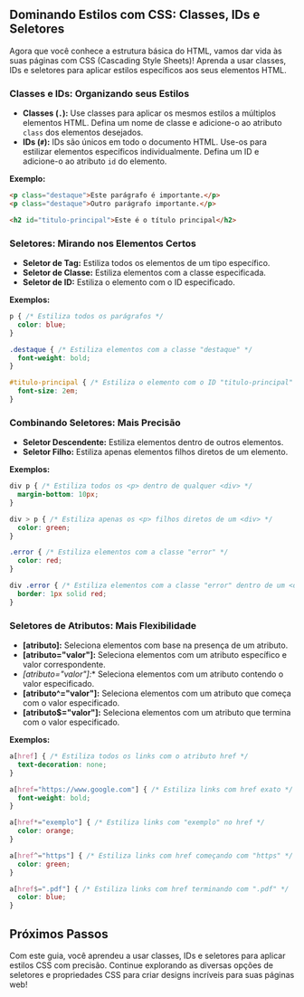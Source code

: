 ## Dominando Estilos com CSS: Classes, IDs e Seletores

Agora que você conhece a estrutura básica do HTML, vamos dar vida às suas páginas com CSS (Cascading Style Sheets)! Aprenda a usar classes, IDs e seletores para aplicar estilos específicos aos seus elementos HTML.

### Classes e IDs: Organizando seus Estilos

* **Classes (`.`):** Use classes para aplicar os mesmos estilos a múltiplos elementos HTML. Defina um nome de classe e adicione-o ao atributo `class` dos elementos desejados.
* **IDs (`#`):** IDs são únicos em todo o documento HTML. Use-os para estilizar elementos específicos individualmente. Defina um ID e adicione-o ao atributo `id` do elemento.

**Exemplo:**

```html
<p class="destaque">Este parágrafo é importante.</p>
<p class="destaque">Outro parágrafo importante.</p>

<h2 id="titulo-principal">Este é o título principal</h2>
```

### Seletores: Mirando nos Elementos Certos

* **Seletor de Tag:** Estiliza todos os elementos de um tipo específico.
* **Seletor de Classe:** Estiliza elementos com a classe especificada.
* **Seletor de ID:** Estiliza o elemento com o ID especificado.

**Exemplos:**

```css
p { /* Estiliza todos os parágrafos */
  color: blue;
}

.destaque { /* Estiliza elementos com a classe "destaque" */
  font-weight: bold;
}

#titulo-principal { /* Estiliza o elemento com o ID "titulo-principal" */
  font-size: 2em;
}
```

### Combinando Seletores: Mais Precisão

* **Seletor Descendente:** Estiliza elementos dentro de outros elementos.
* **Seletor Filho:** Estiliza apenas elementos filhos diretos de um elemento.

**Exemplos:**

```css
div p { /* Estiliza todos os <p> dentro de qualquer <div> */
  margin-bottom: 10px;
}

div > p { /* Estiliza apenas os <p> filhos diretos de um <div> */
  color: green;
}

.error { /* Estiliza elementos com a classe "error" */
  color: red;
}

div .error { /* Estiliza elementos com a classe "error" dentro de um <div> */
  border: 1px solid red;
}
```

### Seletores de Atributos: Mais Flexibilidade

* **[atributo]:** Seleciona elementos com base na presença de um atributo.
* **[atributo="valor"]:** Seleciona elementos com um atributo específico e valor correspondente.
* **[atributo*="valor"]:** Seleciona elementos com um atributo contendo o valor especificado.
* **[atributo^="valor"]:** Seleciona elementos com um atributo que começa com o valor especificado.
* **[atributo$="valor"]:** Seleciona elementos com um atributo que termina com o valor especificado.

**Exemplos:**

```css
a[href] { /* Estiliza todos os links com o atributo href */
  text-decoration: none;
}

a[href="https://www.google.com"] { /* Estiliza links com href exato */
  font-weight: bold;
}

a[href*="exemplo"] { /* Estiliza links com "exemplo" no href */
  color: orange;
}

a[href^="https"] { /* Estiliza links com href começando com "https" */
  color: green;
}

a[href$=".pdf"] { /* Estiliza links com href terminando com ".pdf" */
  color: blue;
}
```

## Próximos Passos

Com este guia, você aprendeu a usar classes, IDs e seletores para aplicar estilos CSS com precisão. Continue explorando as diversas opções de seletores e propriedades CSS para criar designs incríveis para suas páginas web! 
